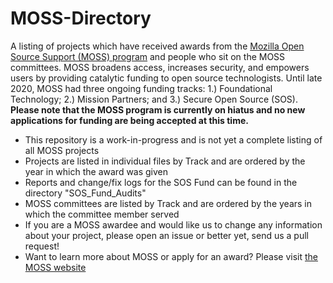 # MOSS-Directory
A listing of projects which have received awards from the [Mozilla Open Source Support (MOSS) program](https://www.mozilla.org/moss/) and people who sit on the MOSS committees. MOSS broadens access, increases security, and empowers users by providing catalytic funding to open source technologists. Until late 2020, MOSS had three ongoing funding tracks: 1.) Foundational Technology; 2.) Mission Partners; and 3.) Secure Open Source (SOS). **Please note that the MOSS program is currently on hiatus and no new applications for funding are being accepted at this time.**
* This repository is a work-in-progress and is not yet a complete listing of all MOSS projects
* Projects are listed in individual files by Track and are ordered by the year in which the award was given
* Reports and change/fix logs for the SOS Fund can be found in the directory "SOS_Fund_Audits"
* MOSS committees are listed by Track and are ordered by the years in which the committee member served
* If you are a MOSS awardee and would like us to change any information about your project, please open an issue or better yet, send us a pull request!
* Want to learn more about MOSS or apply for an award? Please visit [the MOSS website](https://www.mozilla.org/moss/)
